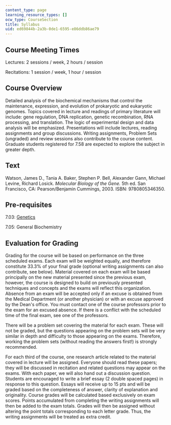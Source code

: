 ```yaml
---
content_type: page
learning_resource_types: []
ocw_type: CourseSection
title: Syllabus
uid: ed69844b-2a3b-0de1-6595-e86ddb86ae79
---
```


Course Meeting Times
--------------------

Lectures: 2 sessions / week, 2 hours / session

Recitations: 1 session / week, 1 hour / session

Course Overview
---------------

Detailed analysis of the biochemical mechanisms that control the maintenance, expression, and evolution of prokaryotic and eukaryotic genomes. Topics covered in lecture and readings of primary literature will include: gene regulation, DNA replication, genetic recombination, RNA processing, and translation. The logic of experimental design and data analysis will be emphasized. Presentations will include lectures, reading assignments and group discussions. Writing assignments, Problem Sets (ungraded) and review sessions also contribute to the course content. Graduate students registered for 7.58 are expected to explore the subject in greater depth.

Text
----

Watson, James D., Tania A. Baker, Stephen P. Bell, Alexander Gann, Michael Levine, Richard Losick. _Molecular Biology of the Gene._ 5th ed. San Francisco, CA: Pearson/Benjamin Cummings, 2003. ISBN: 9780805346350.

Pre-requisites
--------------

7.03: [Genetics](/courses/7-03-genetics-fall-2004)

7.05: General Biochemistry

Evaluation for Grading
----------------------

Grading for the course will be based on performance on the three scheduled exams. Each exam will be weighted equally, and therefore constitute 33.3% of your final grade (optional writing assignments can also contribute, see below). Material covered on each exam will be based principally on the new material presented since the previous exam, however, the course is designed to build on previously presented techniques and concepts and the exams will reflect this organization. Absence from an exam will be accepted only if an excuse is obtained from the Medical Department (or another physician) or with an excuse approved by the Dean's office. You must contact one of the course professors prior to the exam for an excused absence. If there is a conflict with the scheduled time of the final exam, see one of the professors.

There will be a problem set covering the material for each exam. These will not be graded, but the questions appearing on the problem sets will be very similar in depth and difficulty to those appearing on the exams. Therefore, working the problem sets (without reading the answers first!) is strongly recommended.

For each third of the course, one research article related to the material covered in lecture will be assigned. Everyone should read these papers; they will be discussed in recitation and related questions may appear on the exams. With each paper, we will also hand out a discussion question. Students are encouraged to write a brief essay (2 double spaced pages) in response to this question. Essays will receive up to 15 pts and will be graded based on the completeness of answer, clarity of explanation and originality. Course grades will be calculated based exclusively on exam scores. Points accumulated from completing the writing assignments will then be added to the exam totals. Grades will then be assigned without altering the point totals corresponding to each letter grade. Thus, the writing assignments will be treated as extra credit.
